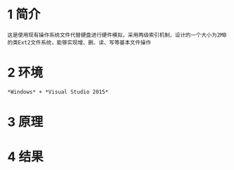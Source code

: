 # 1 简介
	这是使用现有操作系统文件代替硬盘进行硬件模拟，采用两级索引机制，设计的一个大小为2MB的类Ext2文件系统，能够实现增、删、读、写等基本文件操作
# 2 环境
	*Windows* + *Visual Studio 2015*
# 3 原理
# 4 结果
	

